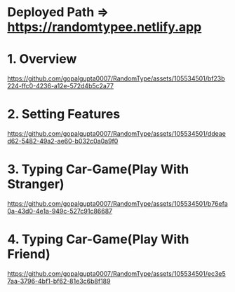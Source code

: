 # Deployed Path => https://randomtypee.netlify.app

# 1. Overview
https://github.com/gopalgupta0007/RandomType/assets/105534501/bf23b224-ffc0-4236-a12e-572d4b5c2a77

# 2. Setting Features
https://github.com/gopalgupta0007/RandomType/assets/105534501/ddeaed62-5482-49a2-ae60-b032c0a0a9f0

# 3. Typing Car-Game(Play With Stranger)
https://github.com/gopalgupta0007/RandomType/assets/105534501/b76efa0a-43d0-4e1a-949c-527c91c86687

# 4. Typing Car-Game(Play With Friend)
https://github.com/gopalgupta0007/RandomType/assets/105534501/ec3e57aa-3796-4bf1-bf62-81e3c6b8f189
